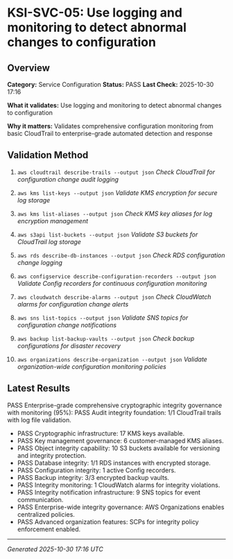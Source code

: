 # KSI-SVC-05: Use logging and monitoring to detect abnormal changes to configuration

## Overview

**Category:** Service Configuration
**Status:** PASS
**Last Check:** 2025-10-30 17:16

**What it validates:** Use logging and monitoring to detect abnormal changes to configuration

**Why it matters:** Validates comprehensive configuration monitoring from basic CloudTrail to enterprise-grade automated detection and response

## Validation Method

1. `aws cloudtrail describe-trails --output json`
   *Check CloudTrail for configuration change audit logging*

2. `aws kms list-keys --output json`
   *Validate KMS encryption for secure log storage*

3. `aws kms list-aliases --output json`
   *Check KMS key aliases for log encryption management*

4. `aws s3api list-buckets --output json`
   *Validate S3 buckets for CloudTrail log storage*

5. `aws rds describe-db-instances --output json`
   *Check RDS configuration change logging*

6. `aws configservice describe-configuration-recorders --output json`
   *Validate Config recorders for continuous configuration monitoring*

7. `aws cloudwatch describe-alarms --output json`
   *Check CloudWatch alarms for configuration change alerts*

8. `aws sns list-topics --output json`
   *Validate SNS topics for configuration change notifications*

9. `aws backup list-backup-vaults --output json`
   *Check backup configurations for disaster recovery*

10. `aws organizations describe-organization --output json`
   *Validate organization-wide configuration monitoring policies*

## Latest Results

PASS Enterprise-grade comprehensive cryptographic integrity governance with monitoring (95%): PASS Audit integrity foundation: 1/1 CloudTrail trails with log file validation.
- PASS Cryptographic infrastructure: 17 KMS keys available.
- PASS Key management governance: 6 customer-managed KMS aliases.
- PASS Object integrity capability: 10 S3 buckets available for versioning and integrity protection.
- PASS Database integrity: 1/1 RDS instances with encrypted storage.
- PASS Configuration integrity: 1 active Config recorders.
- PASS Backup integrity: 3/3 encrypted backup vaults.
- PASS Integrity monitoring: 1 CloudWatch alarms for integrity violations.
- PASS Integrity notification infrastructure: 9 SNS topics for event communication.
- PASS Enterprise-wide integrity governance: AWS Organizations enables centralized policies.
- PASS Advanced organization features: SCPs for integrity policy enforcement enabled.

---
*Generated 2025-10-30 17:16 UTC*
